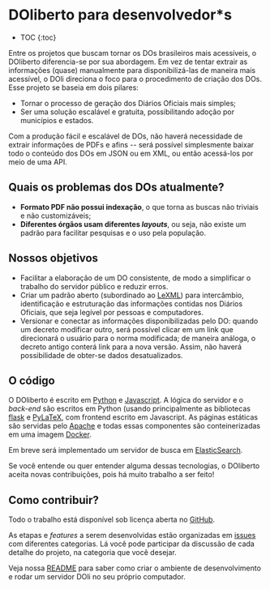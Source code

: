 ---
---
# DOliberto para desenvolvedor*s

- TOC
{:toc}

Entre os projetos que buscam tornar os DOs brasileiros mais
acessíveis, o DOliberto diferencia-se por sua abordagem. Em vez de
tentar extrair as informações (quase) manualmente para
disponibilizá-las de maneira mais acessível, o DOli direciona o foco
para o procedimento de criação dos DOs. Esse projeto se baseia em dois
pilares:

- Tornar o processo de geração dos Diários Oficiais mais simples;
- Ser uma solução escalável e gratuita, possibilitando adoção por
  municípios e estados.

Com a produção fácil e escalável de DOs, não haverá necessidade de
extrair informações de PDFs e afins -- será possível simplesmente
baixar todo o conteúdo dos DOs em JSON ou em XML, ou então acessá-los
por meio de uma API.

## Quais os problemas dos DOs atualmente?
- **Formato PDF não possui indexação**, o que torna as buscas não
  triviais e não customizáveis;
- **Diferentes órgãos usam diferentes _layouts_**, ou seja, não existe
 um padrão para facilitar pesquisas e o uso pela população.

## Nossos objetivos

- Facilitar a elaboração de um DO consistente, de modo a simplificar o
  trabalho do servidor público e reduzir erros.
- Criar um padrão aberto (subordinado ao
  [LeXML](http://projeto.lexml.gov.br)) para intercâmbio,
  identificação e estruturação das informações contidas nos Diários
  Oficiais, que seja legível por pessoas e computadores.
- Versionar e conectar as informações disponibilizadas pelo DO: quando
  um decreto modificar outro, será possível clicar em um link que
  direcionará o usuário para o norma modificada; de maneira análoga, o
  decreto antigo conterá link para a nova versão. Assim, não haverá
  possibilidade de obter-se dados desatualizados.


## O código
O DOliberto é escrito em [Python](https://www.python.org) e
[Javascript](https://developer.mozilla.org/en-US/docs/Web/JavaScript). A
lógica do servidor e o *back-end* são escritos em Python (usando
principalmente as bibliotecas [flask](http://flask.pocoo.org) e
[PyLaTeX](https://github.com/JelteF/PyLaTeX/), com frontend escrito em
Javascript. As páginas estáticas são servidas pelo
[Apache](https://httpd.apache.org) e todas essas componentes são
conteinerizadas em uma imagem [Docker](https://www.docker.com).

Em breve será implementado um servidor de busca em
[ElasticSearch](https://www.elastic.co).

Se você entende ou quer entender alguma dessas tecnologias, o
DOliberto aceita novas contribuições, pois há muito trabalho a ser
feito!

## Como contribuir?

Todo o trabalho está disponível sob licença aberta no
[GitHub](https://github.com/labFGV/DOliberto/).

As etapas e *features* a serem desenvolvidas estão organizadas em
[issues](https://github.com/labFGV/DOliberto/issues) com diferentes
categorias. Lá você pode participar da discussão de cada detalhe do
projeto, na categoria que você desejar.

Veja nossa
[README](https://github.com/labFGV/DOliberto/blob/master/README.md)
para saber como criar o ambiente de desenvolvimento e rodar um
servidor DOli no seu próprio computador.
